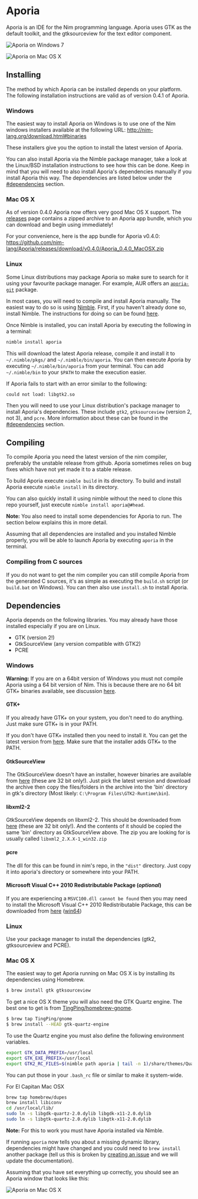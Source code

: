 # Aporia
Aporia is an IDE for the Nim programming language. Aporia uses GTK as the
default toolkit, and the gtksourceview for the text editor component.

![Aporia on Windows 7](https://github.com/nim-lang/Aporia/raw/master/screenshots/windows.png "Aporia on Windows 7")

![Aporia on Mac OS X](https://github.com/nim-lang/Aporia/raw/master/screenshots/osx.png "Aporia on Mac OS X")

## Installing

The method by which Aporia can be installed depends on your platform. The
following installation instructions are valid as of version 0.4.1 of Aporia.

### Windows

The easiest way to install Aporia on Windows is to use one of the Nim windows
installers available at the following URL:
http://nim-lang.org/download.html#binaries

These installers give you the option to install the latest version of Aporia.

You can also install Aporia via the Nimble package manager, take a look at
the Linux/BSD installation instructions to see how this can be done.
Keep in mind that you will
need to also install Aporia's dependencies manually if you install Aporia
this way. The dependencies are listed below under the
[#dependencies](#dependencies) section.

### Mac OS X

As of version 0.4.0 Aporia now offers very good Mac OS X support. The
[releases](https://github.com/nim-lang/Aporia/releases) page contains a
zipped archive to an Aporia app bundle, which you can download and begin
using immediately!

For your convenience, here is the app bundle for Aporia v0.4.0:
https://github.com/nim-lang/Aporia/releases/download/v0.4.0/Aporia_0.4.0_MacOSX.zip

### Linux

Some Linux distributions may package Aporia so make sure to search for it using
your favourite package manager. For example, AUR offers an
[``aporia-git``](https://aur.archlinux.org/packages/aporia-git/) package.

In most cases, you will need to compile and install Aporia manually. The
easiest way to do so is using [Nimble](http://github.com/nim-lang/nimble).
First, if you haven't already done so, install Nimble. The instructions for
doing so can be found [here](https://github.com/nim-lang/nimble#installation).

Once Nimble is installed, you can install Aporia by executing the following
in a terminal:

```bash
nimble install aporia
```

This will download the latest Aporia release, compile it and install it to
``~/.nimble/pkgs/`` and ``~/.nimble/bin/aporia``. You can then execute Aporia
by executing ``~/.nimble/bin/aporia`` from your terminal. You can add
``~/.nimble/bin`` to your ``$PATH`` to make the execution easier.

If Aporia fails to start with an error similar to the following:

```
could not load: libgtk2.so
```

Then you will need to use your Linux distribution's package manager to
install Aporia's dependencies. These include ``gtk2``, ``gtksourceview``
(version 2, not 3), and ``pcre``. More information about these can be found
in the [#dependencies](#dependencies) section.

## Compiling

To compile Aporia you need the latest version of the nim compiler, preferably
the unstable release from github. Aporia sometimes relies on bug fixes
which have not yet made it to a stable release.

To build Aporia execute ``nimble build`` in its directory. To build and install
Aporia execute ``nimble install`` in its directory.

You can also quickly install it using nimble without the need to clone this repo
yourself, just execute ``nimble install aporia@#head``.

**Note:** You also need to install some dependencies for Aporia to run. The
section below explains this in more detail.

Assuming that all dependencies are installed and you installed Nimble properly,
you will be able to launch Aporia by executing ``aporia`` in the terminal.

### Compiling from C sources

If you do not want to get the nim compiler you can still compile Aporia from
the generated C sources, it's as simple as executing the ``build.sh`` script
(or ``build.bat`` on Windows). You can then also use ``install.sh`` to install
Aporia.

## Dependencies

Aporia depends on the following libraries. You may already have those installed
especially if you are on Linux.

* GTK (version 2!)
* GtkSourceView (any version compatible with GTK2)
* PCRE

### Windows

**Warning:** If you are on a 64bit version of Windows you must not compile Aporia using a 64 bit version of Nim.
This is because there are no 64 bit GTK+ binaries available, see discussion [here](https://github.com/nim-lang/Aporia/issues/51).

#### GTK+

If you already have GTK+ on your system, you don't need to do anything. Just
make sure GTK+ is in your PATH.

If you don't have GTK+ installed then you need to install it. You can get the
latest version from [here](http://sourceforge.net/projects/gtk-win/ "GTK+ Runtime").
Make sure that the installer adds GTK+ to the PATH.
#### GtkSourceView
The GtkSourceView doesn't have an installer, however binaries are available
from [here](http://ftp.acc.umu.se/pub/gnome/binaries/win32/gtksourceview/ "GtkSourceView")
 (these are 32 bit only!). Just pick
the latest version and download the archive then copy the files/folders
in the archive into the 'bin' directory in gtk's directory
(Most likely: ``C:\Program Files\GTK2-Runtime\bin``).
#### libxml2-2
GtkSourceView depends on libxml2-2. This should be downloaded from
[here](http://ftp.gnome.org/pub/GNOME/binaries/win32/dependencies/ "dependencies")
 (these are 32 bit only!).
And the contents of it should be copied the same 'bin' directory as GtkSourceView above.
The zip you are looking for is usually called ``libxml2_2.X.X-1_win32.zip``
#### pcre
The dll for this can be found in nim's repo, in the ``"dist"`` directory. Just
copy it into aporia's directory or somewhere into your PATH.
#### Microsoft Visual C++ 2010 Redistributable Package (*optional*)
If you are experiencing a ``MSVC100.dll cannot be found`` then you may need to install
the Microsoft Visual C++ 2010 Redistributable Package, this can be downloaded from [here](http://www.microsoft.com/download/en/details.aspx?id=5555)
 ([win64](http://www.microsoft.com/download/en/details.aspx?id=14632))

### Linux

Use your package manager to install the dependencies
(gtk2, gtksourceview and PCRE).

### Mac OS X

The easiest way to get Aporia running on Mac OS X is by installing its
dependencies using Homebrew.

```bash
$ brew install gtk gtksourceview
```

To get a nice OS X theme you will also need the GTK Quartz engine. The best
one to get is from [TingPing/homebrew-gnome](https://github.com/TingPing/homebrew-gnome).

```bash
$ brew tap TingPing/gnome
$ brew install --HEAD gtk-quartz-engine
```

To use the Quartz engine you must also define the following environment
variables.

```bash
export GTK_DATA_PREFIX=/usr/local
export GTK_EXE_PREFIX=/usr/local
export GTK2_RC_FILES=$(nimble path aporia | tail -n 1)/share/themes/Quartz/gtk-2.0/gtkrc
```

You can put those in your ``.bash_rc`` file or similar to make it system-wide.

For El Capitan Mac OSX

```bash
brew tap homebrew/dupes
brew install libiconv
cd /usr/local/lib/
sudo ln -s libgdk-quartz-2.0.dylib libgdk-x11-2.0.dylib
sudo ln -s libgtk-quartz-2.0.dylib libgtk-x11-2.0.dylib
```

**Note:** For this to work you must have Aporia installed via Nimble.

If running ``aporia`` now tells you about a missing dynamic library,
dependencies might have changed and you could need to ``brew install`` another
package (tell us this is broken by [creating an
issue](https://github.com/nim-lang/Aporia/issues) and we will update the
documentation).

Assuming that you have set everything up correctly, you should see an Aporia
window that looks like this:

![Aporia on Mac OS X](https://github.com/nim-lang/Aporia/raw/master/screenshots/osx.png "Aporia on Mac OS X")
